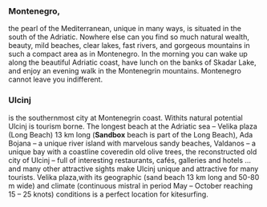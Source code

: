 ### Montenegro,

the pearl of the Mediterranean, unique in many ways,
is situated in the south of the Adriatic.
Nowhere else can you find so much natural wealth,
beauty, mild beaches, clear lakes, fast rivers,
and gorgeous mountains in such a compact area as in Montenegro.
In the morning you can wake up along the beautiful Adriatic coast,
have lunch on the banks of Skadar Lake, and enjoy an evening walk in
the Montenegrin mountains. Montenegro cannot leave you indifferent.

### Ulcinj

is the southernmost city at Montenegrin coast.
Withits natural potential Ulcinj is tourism borne.
The longest beach at the Adriatic sea – Velika plaza (Long Beach) 13 km long
(**Sandbox** beach is part of the Long Beach), Ada Bojana – a unique river island
with marvelous sandy beaches, Valdanos – a unique bay with a coastline coveredin
old olive trees, the reconstructed old city of Ulcinj – full of interesting restaurants,
cafés, galleries and hotels … and many other attractive sights make Ulcinj unique and
attractive for many tourists. Velika plaza,with its geographic (sand beach 13 km
long and 50-80 m wide) and climate (continuous mistral in period May – October
reaching 15 – 25 knots) conditions is a perfect location for kitesurfing.
